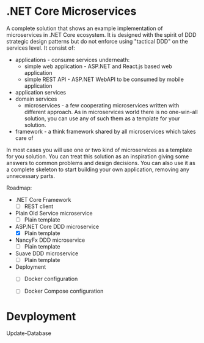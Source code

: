 # .NET Core Microservices 

A complete solution that shows an example implementation of microservices in .NET Core ecosystem. It is designed with the spirit of DDD strategic design patterns but do not enforce using "tactical DDD" on the services level. It consist of:
* applications - consume services underneath:
	* simple web application - ASP.NET and React.js based web application 
	* simple REST API - ASP.NET WebAPI to be consumed by mobile application
* application services
* domain services
	* microservices - a few cooperating microservices written with different approach. As in microservices world there is no one-win-all solution, you can use any of such them as a template for your solution.
* framework - a think framework shared by all microservices which takes care of 

In most cases you will use one or two kind of microservices as a template for you solution. You can treat this solution as an inspiration giving some answers to common problems and design decisions. You can also use it as a complete skeleton to start building your own application, removing any unnecessary parts.

Roadmap:
* .NET Core Framework
	- [ ] REST client
* Plain Old Service microservice
	- [ ] Plain template
* ASP.NET Core DDD microservice
	- [x] Plain template
* NancyFx DDD microservice
	- [ ] Plain template
* Suave DDD microservice
	- [ ] Plain template
* Deployment
	- [ ] Docker configuration
	- [ ] Docker Compose configuration


# Devployment

Update-Database
